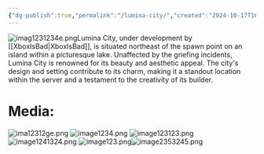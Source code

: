 ```yaml
---
{"dg-publish":true,"permalink":"/lumina-city/","created":"2024-10-17T16:37:41.489-05:00","updated":"2024-10-17T20:03:45.184-05:00"}
---
```


![imag1231234e.png](/img/user/Images/imag1231234e.png)Lumina City, under development by [[XboxIsBad\|XboxIsBad]], is situated northeast of the spawn point on an island within a picturesque lake. Unaffected by the griefing incidents, Lumina City is renowned for its beauty and aesthetic appeal. The city's design and setting contribute to its charm, making it a standout location within the server and a testament to the creativity of its builder. 

# Media:

![ima12312ge.png](/img/user/Images/ima12312ge.png)
![image1234.png](/img/user/Images/image1234.png)
![image123123.png](/img/user/Images/image123123.png)
![image1241324.png](/img/user/Images/image1241324.png)
![image123.png](/img/user/Images/image123.png)![image2353245.png](/img/user/Images/image2353245.png)
